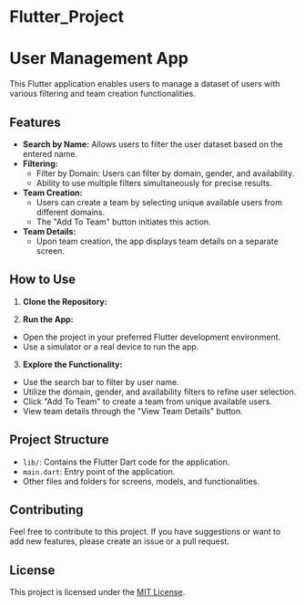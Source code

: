 # Flutter_Project

# User Management App

This Flutter application enables users to manage a dataset of users with various filtering and team creation functionalities.

## Features

- **Search by Name:** Allows users to filter the user dataset based on the entered name.
- **Filtering:**
  - Filter by Domain: Users can filter by domain, gender, and availability.
  - Ability to use multiple filters simultaneously for precise results.
- **Team Creation:**
  - Users can create a team by selecting unique available users from different domains.
  - The "Add To Team" button initiates this action.
- **Team Details:**
  - Upon team creation, the app displays team details on a separate screen.

## How to Use

1. **Clone the Repository:**

2. **Run the App:**
- Open the project in your preferred Flutter development environment.
- Use a simulator or a real device to run the app.

3. **Explore the Functionality:**
- Use the search bar to filter by user name.
- Utilize the domain, gender, and availability filters to refine user selection.
- Click "Add To Team" to create a team from unique available users.
- View team details through the "View Team Details" button.

## Project Structure

- `lib/`: Contains the Flutter Dart code for the application.
- `main.dart`: Entry point of the application.
- Other files and folders for screens, models, and functionalities.

## Contributing

Feel free to contribute to this project. If you have suggestions or want to add new features, please create an issue or a pull request.

## License

This project is licensed under the [MIT License](LICENSE).
